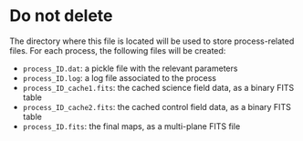 # Do not delete

The directory where this file is located will be used to store
process-related files. For each process, the following files will be
created:

- `process_ID.dat`: a pickle file with the relevant parameters
- `process_ID.log`: a log file associated to the process
- `process_ID_cache1.fits`: the cached science field data, as a binary
   FITS table
- `process_ID_cache2.fits`: the cached control field data, as a binary
   FITS table
- `process_ID.fits`: the final maps, as a multi-plane FITS file
